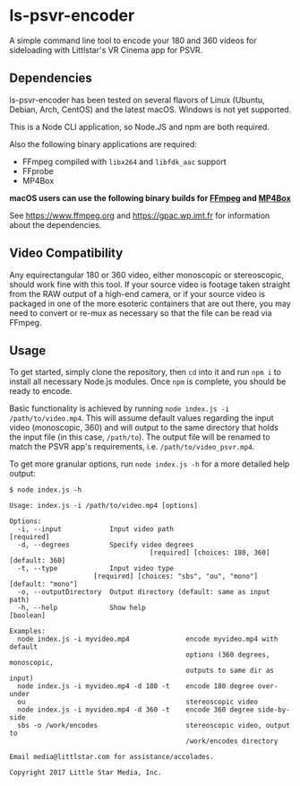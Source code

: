 # ls-psvr-encoder

A simple command line tool to encode your 180 and 360 videos for sideloading with Littlstar's VR Cinema app for PSVR.

## Dependencies

ls-psvr-encoder has been tested on several flavors of Linux (Ubuntu, Debian, Arch, CentOS) and the latest macOS. Windows is not yet supported.

This is a Node CLI application, so Node.JS and npm are both required.

Also the following binary applications are required:

* FFmpeg compiled with `libx264` and `libfdk_aac` support
* FFprobe
* MP4Box

**macOS users can use the following binary builds for [FFmpeg](https://evermeet.cx/ffmpeg/ffmpeg-3.2.4.dmg) and [MP4Box](http://download.tsi.telecom-paristech.fr/gpac/latest_builds/macosx_64/gpac-0.6.2-DEV-latest-master.dmg)**

See https://www.ffmpeg.org and https://gpac.wp.imt.fr for information about the dependencies.

## Video Compatibility

Any equirectangular 180 or 360 video, either monoscopic or stereoscopic, should work fine with this tool. If your source video is footage taken straight from the RAW output of a high-end camera, or if your source video is packaged in one of the more esoteric containers that are out there, you may need to convert or re-mux as necessary so that the file can be read via FFmpeg.

## Usage

To get started, simply clone the repository, then `cd` into it and run `npm i` to install all necessary Node.js modules. Once `npm` is complete, you should be ready to encode.

Basic functionality is achieved by running `node index.js -i /path/to/video.mp4`. This will assume default values regarding the input video (monoscopic, 360) and will output to the same directory that holds the input file (in this case, `/path/to`). The output file will be renamed to match the PSVR app's requirements, i.e. `/path/to/video_psvr.mp4`.

To get more granular options, run `node index.js -h` for a more detailed help output:

```
$ node index.js -h

Usage: index.js -i /path/to/video.mp4 [options]

Options:
  -i, --input            Input video path                             [required]
  -d, --degrees          Specify video degrees
                                   [required] [choices: 180, 360] [default: 360]
  -t, --type             Input video type
                     [required] [choices: "sbs", "ou", "mono"] [default: "mono"]
  -o, --outputDirectory  Output directory (default: same as input path)
  -h, --help             Show help                                     [boolean]

Examples:
  node index.js -i myvideo.mp4              encode myvideo.mp4 with default
                                            options (360 degrees, monoscopic,
                                            outputs to same dir as input)
  node index.js -i myvideo.mp4 -d 180 -t    encode 180 degree over-under
  ou                                        stereoscopic video
  node index.js -i myvideo.mp4 -d 360 -t    encode 360 degree side-by-side
  sbs -o /work/encodes                      stereoscopic video, output to
                                            /work/encodes directory

Email media@littlstar.com for assistance/accolades.

Copyright 2017 Little Star Media, Inc.
```
